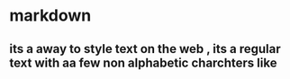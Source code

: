 # markdown  
## its a away to style text on the web , its a regular text with aa few non alphabetic charchters like 

